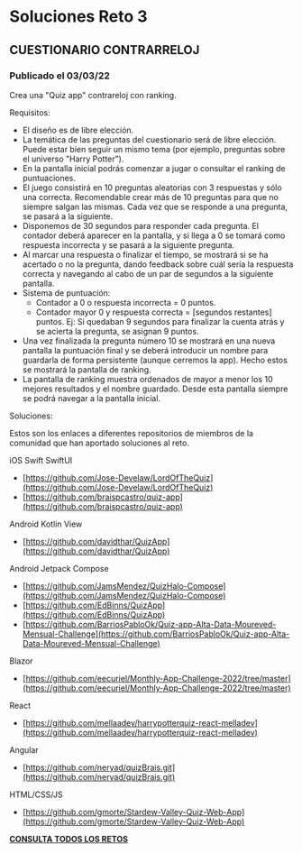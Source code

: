 # Soluciones Reto 3
## CUESTIONARIO CONTRARRELOJ
### Publicado el 03/03/22

Crea una "Quiz app" contrareloj con ranking. 

Requisitos:

* El diseño es de libre elección.
* La temática de las preguntas del cuestionario será de libre elección. Puede estar bien seguir un mismo tema (por ejemplo, preguntas sobre el universo "Harry Potter").
* En la pantalla inicial podrás comenzar a jugar o consultar el ranking de puntuaciones.
* El juego consistirá en 10 preguntas aleatorias con 3 respuestas y sólo una correcta. Recomendable crear más de 10 preguntas para que no siempre salgan las mismas. Cada vez que se responde a una pregunta, se pasará a la siguiente.
* Disponemos de 30 segundos para responder cada pregunta. El contador deberá aparecer en la pantalla, y si llega a 0 se tomará como respuesta incorrecta y se pasará a la siguiente pregunta.
* Al marcar una respuesta o finalizar el tiempo, se mostrará si se ha acertado o no la pregunta, dando feedback sobre cuál sería la respuesta correcta y navegando al cabo de un par de segundos a la siguiente pantalla.
* Sistema de puntuación:
	* Contador a 0 o respuesta incorrecta = 0 puntos.
	* Contador mayor 0 y respuesta correcta = [segundos restantes] puntos. Ej: Si quedaban 9 segundos para finalizar la cuenta atrás y se acierta la pregunta, se asignan 9 puntos.
* Una vez finalizada la pregunta número 10 se mostrará en una nueva pantalla la puntuación final y se deberá introducir un nombre para guardarla de forma persistente (aunque cerremos la app). Hecho estos se mostrará la pantalla de ranking.
* La pantalla de ranking muestra ordenados de mayor a menor los 10 mejores resultados y el nombre guardado. Desde esta pantalla siempre se podrá navegar a la pantalla inicial.

Soluciones:

Estos son los enlaces a diferentes repositorios de miembros de la comunidad que han aportado soluciones al reto.

iOS Swift SwiftUI

* [https://github.com/Jose-Develaw/LordOfTheQuiz](https://github.com/Jose-Develaw/LordOfTheQuiz)
* [https://github.com/braispcastro/quiz-app](https://github.com/braispcastro/quiz-app)

Android Kotlin View

* [https://github.com/davidthar/QuizApp](https://github.com/davidthar/QuizApp)

Android Jetpack Compose

* [https://github.com/JamsMendez/QuizHalo-Compose](https://github.com/JamsMendez/QuizHalo-Compose)
* [https://github.com/EdBinns/QuizApp](https://github.com/EdBinns/QuizApp)
* [https://github.com/BarriosPabloOk/Quiz-app-Alta-Data-Moureved-Mensual-Challenge](https://github.com/BarriosPabloOk/Quiz-app-Alta-Data-Moureved-Mensual-Challenge)

Blazor

* [https://github.com/eecuriel/Monthly-App-Challenge-2022/tree/master](https://github.com/eecuriel/Monthly-App-Challenge-2022/tree/master)

React

* [https://github.com/mellaadev/harrypotterquiz-react-melladev](https://github.com/mellaadev/harrypotterquiz-react-melladev)

Angular

* [https://github.com/neryad/quizBrais.git](https://github.com/neryad/quizBrais.git)

HTML/CSS/JS

* [https://github.com/gmorte/Stardew-Valley-Quiz-Web-App](https://github.com/gmorte/Stardew-Valley-Quiz-Web-App)


[**CONSULTA TODOS LOS RETOS**](./README.md)